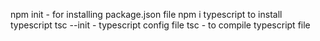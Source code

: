 npm init - for installing package.json file
npm i typescript to install typescript
tsc --init - typescript config file
tsc - to compile typescript file
